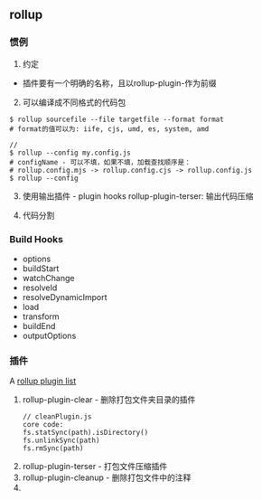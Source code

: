 ## rollup

### 惯例
1. 约定
+ 插件要有一个明确的名称，且以rollup-plugin-作为前缀

2. 可以编译成不同格式的代码包
  ```
  $ rollup sourcefile --file targetfile --format format
  # format的值可以为: iife, cjs, umd, es, system, amd

  // 
  $ rollup --config my.config.js
  # configName - 可以不填，如果不填，加载查找顺序是：
  # rollup.config.mjs -> rollup.config.cjs -> rollup.config.js
  $ rollup --config

  ```

3. 使用输出插件 - plugin hooks
   rollup-plugin-terser: 输出代码压缩

4. 代码分割
   

### Build Hooks
  + options
  + buildStart
  + watchChange
  + resolveId
  + resolveDynamicImport
  + load
  + transform
  + buildEnd
  + outputOptions
  

### 插件
A [rollup plugin list](https://github.com/rollup/awesome)

1. rollup-plugin-clear - 删除打包文件夹目录的插件
   ```
   // cleanPlugin.js
   core code:
   fs.statSync(path).isDirectory()
   fs.unlinkSync(path)
   fs.rmSync(path)
   ```
2. rollup-plugin-terser - 打包文件压缩插件
3. rollup-plugin-cleanup - 删除打包文件中的注释
4. 